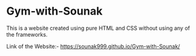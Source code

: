 # Gym-with-Sounak
This is a website created using pure HTML and CSS without using any of the frameworks.

Link of the Website:- https://sounak999.github.io/Gym-with-Sounak/
